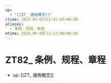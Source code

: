 ```yaml
---
up:
  - "[[ZT_ 通用概念]]"
ctime: 2025-03-01T12:42:45+08:00
aliases:
  - 条例、规程、章程
mtime: 2025-09-09T12:37:06+08:00
---
```


# ZT82_ 条例、规程、章程

- up: [[ZT_ 通用概念]]
